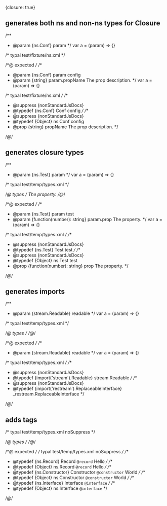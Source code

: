 {closure: true}

## generates both ns and non-ns types for Closure
/**
 * @param {ns.Conf} param
 */
var a = (param) => {}

/* typal test/fixture/ns.xml */


/*@ expected */
/**
 * @param {ns.Conf} param config
 * @param {string} param.propName The prop description.
 */
var a = (param) => {}

/* typal test/fixture/ns.xml */
/**
 * @suppress {nonStandardJsDocs}
 * @typedef {ns.Conf} Conf config
 */
/**
 * @suppress {nonStandardJsDocs}
 * @typedef {Object} ns.Conf config
 * @prop {string} propName The prop description.
 */

/*@*/

## generates closure types
/**
 * @param {ns.Test} param
 */
var a = (param) => {}

/* typal test/temp/types.xml */


/*@ types */
<types namespace="ns">
  <type name="Test" desc="test">
    <prop type="(i: number) => string" closure="function(number): string" name="prop">
      The property.
    </prop>
  </type>
</types>
/*@*/

/*@ expected */
/**
 * @param {ns.Test} param test
 * @param {function(number): string} param.prop The property.
 */
var a = (param) => {}

/* typal test/temp/types.xml */
/**
 * @suppress {nonStandardJsDocs}
 * @typedef {ns.Test} Test test
 */
/**
 * @suppress {nonStandardJsDocs}
 * @typedef {Object} ns.Test test
 * @prop {function(number): string} prop The property.
 */

/*@*/

## generates imports
/**
 * @param {stream.Readable} readable
 */
var a = (param) => {}

/* typal test/temp/types.xml */


/*@ types */
<types namespace="ns">
  <import from="stream" name="Readable" />
  <import from="restream" name="ReplaceableInterface" ns="_restream" />
</types>
/*@*/

/*@ expected */
/**
 * @param {stream.Readable} readable
 */
var a = (param) => {}

/* typal test/temp/types.xml */
/**
 * @suppress {nonStandardJsDocs}
 * @typedef {import('stream').Readable} stream.Readable
 */
/**
 * @suppress {nonStandardJsDocs}
 * @typedef {import('restream').ReplaceableInterface} _restream.ReplaceableInterface
 */

/*@*/

## adds tags
/* typal test/temp/types.xml noSuppress */


/*@ types */
<types namespace="ns">
  <type record name="Record" desc="Hello"/>
  <type constructor name="Constructor" desc="World"/>
  <type interface name="Interface" />
</types>
/*@*/

/*@ expected */
/* typal test/temp/types.xml noSuppress */
/**
 * @typedef {ns.Record} Record `@record` Hello
 */
/**
 * @typedef {Object} ns.Record `@record` Hello
 */
/**
 * @typedef {ns.Constructor} Constructor `@constructor` World
 */
/**
 * @typedef {Object} ns.Constructor `@constructor` World
 */
/**
 * @typedef {ns.Interface} Interface `@interface`
 */
/**
 * @typedef {Object} ns.Interface `@interface`
 */

/*@*/